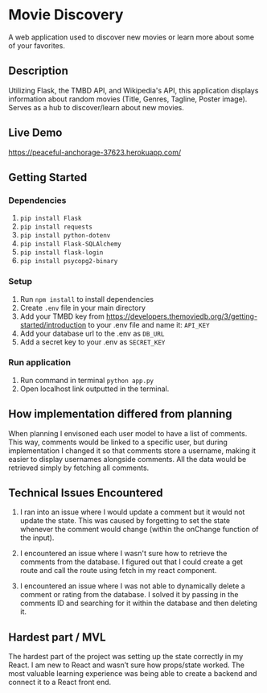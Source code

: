 # Movie Discovery

A web application used to discover new movies or learn more about some of your favorites.

## Description
Utilizing Flask, the TMBD API, and Wikipedia's API, this application displays information about random movies (Title, Genres, Tagline, Poster image). Serves as a hub to discover/learn about new movies.

## Live Demo

https://peaceful-anchorage-37623.herokuapp.com/

## Getting Started

### Dependencies

1. `pip install Flask`
2. `pip install requests`
3. `pip install python-dotenv`
4. `pip install Flask-SQLAlchemy`
5. `pip install flask-login`
6. `pip install psycopg2-binary`

### Setup
1. Run `npm install` to install dependencies
2. Create `.env` file in your main directory
3. Add your TMBD key from https://developers.themoviedb.org/3/getting-started/introduction to your .env file and name it: `API_KEY`
4. Add your database url to the .env as `DB_URL`
5. Add a secret key to your .env as `SECRET_KEY`

### Run application

1. Run command in terminal `python app.py`
2. Open localhost link outputted in the terminal.

## How implementation differed from planning

When planning I envisoned each user model to have a list of comments. This way, comments would be linked to a specific user, but during implementation I changed it so that comments store a username, making it easier to display usernames alongside comments. All the data would be retrieved simply by fetching all comments.

## Technical Issues Encountered

1. I ran into an issue where I would update a comment but it would not update the state. This was caused by forgetting to set the state whenever the comment would change (within the onChange function of the input).

2. I encountered an issue where I wasn't sure how to retrieve the comments from the database. I figured out that I could create a get route and call the route using fetch in my react component.

3. I encountered an issue where I was not able to dynamically delete a comment or rating from the database. I solved it by passing in the comments ID and searching for it within the database and then deleting it. 

## Hardest part / MVL 

The hardest part of the project was setting up the state correctly in my React. I am new to React and wasn’t sure how props/state worked. The most valuable learning experience was being able to create a backend and connect it to a React front end. 

